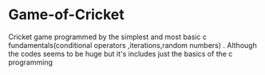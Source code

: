 # Game-of-Cricket
Cricket game programmed by the simplest and most basic c fundamentals(conditional operators ,iterations,random numbers) .
Although the codes seems to be huge but it's includes just the basics of the c programming
